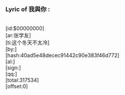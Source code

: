 <h3>Lyric of 我與你 :</h3><p>﻿<br>[id:$00000000]
<br>[ar:张学友]
<br>[ti:这个冬天不太冷]
<br>[by:]
<br>[hash:40ad5e48decec91442c90e383f46d772]
<br>[al:]
<br>[sign:]
<br>[qq:]
<br>[total:317534]
<br>[offset:0]
</p>